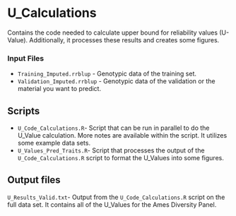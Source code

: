 # U_Calculations
Contains the code needed to calculate upper bound for reliability values (U-Value). Additionally, it processes these results and creates some figures.

### Input Files
- `Training_Imputed.rrblup` - Genotypic data of the training set.
- `Validation_Imputed.rrblup` - Genotypic data of the validation or the material you want to predict.

## Scripts
- `U_Code_Calculations.R`- Script that can be run in parallel to do the U_Value calculation. More notes are available within the script. It utilizes some example data sets.
- `U_Values_Pred_Traits.R`- Script that processes the output of the `U_Code_Calculations.R` script to format the U_Values into some figures.

## Output files
`U_Results_Valid.txt`- Output from the `U_Code_Calculations.R` script on the full data set. It contains all of the U_Values for the Ames Diversity Panel.